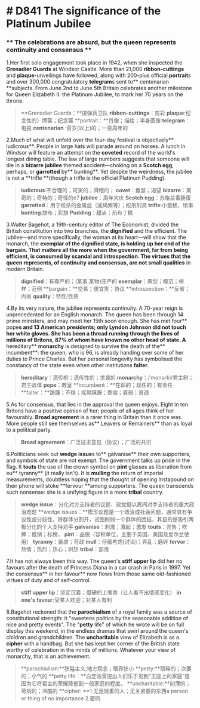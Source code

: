 # # D841  The significance of the Platinum Jubilee 
### ** The celebrations are absurd, but the queen represents continuity and consensus **
1.Her first solo engagement took place in 1942, when she inspected the **Grenadier Guards** at Windsor Castle. More than 21,000 **ribbon-cuttings** and **plaque**-unveilings have followed, along with 200-plus official **portrait**s and over 300,000 congratulatory **telegram**s sent to** centenarian **subjects. From June 2nd to June 5th Britain celebrates another milestone for Queen Elizabeth II: the Platinum Jubilee, to mark her 70 years on the throne.

> **Grenadier Guards：**掷弹兵卫队
> **ribbon-cuttings**：剪彩
> **plaque**:纪念性的）牌匾；纪念匾
> **portrait：**肖像；描绘；半身画像
> **telegram**：电报
> **centenarian** :百岁(以上)的；一百周年的

2.Much of what will unfold over the four-day festival is objectively** ludicrous**. People in large hats will parade around on horses. A lunch in Windsor will feature an attempt on the **coveted** record of the world's longest dining table. The law of large numbers suggests that someone will die in a **bizarre** **jubilee** themed accident—choking on a **Scotch egg**, perhaps, or **garrotted** by** bunting**. Yet despite the weirdness, the jubilee is not a **trifle **(though a trifle is the official Platinum Pudding).

> **ludicrous**:不合理的；可笑的；滑稽的；
> **covet**：垂涎；渴望
> **bizarre**：离奇的；奇特的；奇怪的e7
> **jubilee**：周年大庆
> **Scotch egg**：苏格兰香肠蛋
> **garrotted**：用于绞杀的金属丝（或绳索等）；绞刑刑具
> **trifle**:小蛋糕，琐事
> **bunting**:旗布；彩旗
> **Pudding**：甜点；热布丁糕


3.Walter Bagehot, a 19th-century editor of The Economist, divided the British constitution into two branches, the **dignified** and the efficient. The jubilee—and more specifically, the woman at its heart—will show that the monarch, the **exemplar **of the dignified state, is holding up her end of the **bargain**. That matters all the more when the government, far from being efficient, is consumed by scandal and **introspection**. The virtues that the queen represents, of continuity and consensus, are not small** qualities** in modern Britain.

> **dignified**：有尊严的；(某事,某物)庄严的
> **exemplar**：典型；模范；榜样；范例
> **bargain：**交易；便宜货；协议
> **introspection：**反省；内省
> **quality**：特性/性质

4.By its very nature, the jubilee represents continuity. A 70-year reign is unprecedented for an English monarch. The queen has been through 14 prime ministers, and may meet her 15th soon enough. She has met four** pope**s and 13 American presidents; only Lyndon Johnson did not touch her white gloves. She has been a thread running through the lives of millions of Britons, 87% of whom have known no other head of state. A** hereditary** **monarchy** is designed to survive the death of the** incumbent**: the queen, who is 96, is already handing over some of her duties to Prince Charles. But her personal longevity has symbolised the constancy of the state even when other institutions **falter**.

> **hereditary**：遗传的；遗传性的；世袭的
> **monarchy**：/ˈmɑnərki/君主制；君主政体
> **pope**：教皇
> **incumbent：**在职的；现任的；有责任
> **falter：**踌躇；不稳；摇晃蹒跚；畏缩；衰弱；衰退

5.As for consensus, that lies in the approval the queen enjoys. Eight in ten Britons have a positive opinion of her; people of all ages think of her favourably. **Broad agreement** is a rarer thing in Britain than it once was. More people still see themselves as** Leavers or Remainers** than as loyal to a political party.

> **Broad agreement**：广泛征求意见（协议）；广泛的共识

6.Politicians seek out **wedge issue**s to** galvanise** their own supporters, and symbols of state are not exempt. The government talks up pride in the flag. It **touts** the use of the crown symbol on **pint** glasses as liberation from eu** tyranny** (it really isn't). It is **mulling** the return of imperial measurements, doubtless hoping that the thought of opening Instapound on their phone will stoke **fervour **among supporters. The queen transcends such nonsense: she is a unifying figure in a more **tribal** country.

> **wedge issue**：分化对方支持者的议题、政党借以离间对手支持者的重大政治难题
> **wedge issues：**楔形议题是一个政治或社会问题，通常具有争议性或分歧性，将群体分割开，试图削弱一个群体的团结，其目的是吸引两极分化的个人支持对手
> **galvanise**：刺激；激起；激发
> **touts**：兜售；吹捧；推销；标榜，
> **pint**：品脱（容积单位，主要于英国、美国及爱尔兰使用）
> **tyranny**：暴虐；苛政
> **mull**：仔细考虑[讨论]；弄乱；磨碎
> **fervor**： 热情；热烈；热心；炽热
> **tribal**：部落

7.It has not always been this way. The queen's **stiff upper lip** did her no favours after the death of Princess Diana in a car crash in Paris in 1997. Yet the consensus** in her favour** now flows from those same old-fashioned virtues of duty and of self-control.

> **stiff upper lip**：坚定沉着；僵硬的上嘴唇（让人看不出情感变化）
> **in one's favou**r:受某人欢迎；对某人有利

8.Bagehot reckoned that the **parochialism** of a royal family was a source of constitutional strength: it "sweetens politics by the seasonable addition of nice and pretty events". The "**petty** life" of which he wrote will be on full display this weekend, in the endless dramas that swirl around the queen's children and grandchildren. The **uncharitable** view of Elizabeth is as a **cipher** with a handbag. But she has kept her corner of the British state worthy of celebration in the minds of millions. Whatever your view of monarchy, that is an achievement.

> **parochialism:**狭隘主义;地方观念；眼界狭小
> **petty:**琐碎的；次要的；小气的 **petty life：**白芝浩曾提出人们乐于见到“王座上的家庭”是因为它将君主的荣耀降低到一般家庭的程度。
> **uncharitable:**刻薄的；苛刻的；冷酷的
> **cipher: **1.无足轻重的人；无关紧要的东西a person or thing of no importance
> 2.密码

